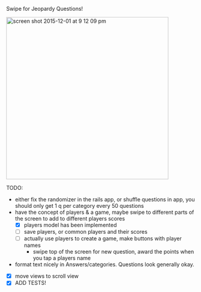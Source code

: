 Swipe for Jeopardy Questions!

<img width="432" alt="screen shot 2015-12-01 at 9 12 09 pm" src="https://cloud.githubusercontent.com/assets/5833968/11520328/7aafd2b8-9870-11e5-9cfd-df6c3b2345bc.png">

TODO:
  * either fix the randomizer in the rails app, or shuffle questions in app, you should only get 1 q per category every 50 questions
  * have the concept of players & a game, maybe swipe to different parts of the screen to add to different players scores
    - [x] players model has been implemented
    - [ ] save players, or common players and their scores
    - [ ] actually use players to create a game, make buttons with player names
      * swipe top of the screen for new question, award the points when you tap a players name
  * format text nicely in Answers/categories. Questions look generally okay.
  - [x] move views to scroll view
  - [x] ADD TESTS!
